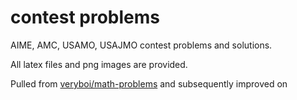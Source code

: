 # contest problems

AIME, AMC, USAMO, USAJMO contest problems and solutions. 

All latex files and png images are provided. 

Pulled from [veryboi/math-problems](https://github.com/veryboi/math-problems) and subsequently improved on
